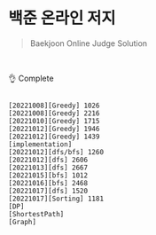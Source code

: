 # 백준 온라인 저지

> Baekjoon Online Judge Solution

<br/>

👌 Complete
<pre><code>
[20221008][Greedy] 1026
[20221008][Greedy] 2216
[20221010][Greedy] 1715
[20221012][Greedy] 1946
[20221012][Greedy] 1439
[implementation]
[20221012][dfs/bfs] 1260
[20221012][dfs] 2606
[20221013][dfs] 2667
[20221015][bfs] 1012
[20221016][bfs] 2468
[20221017][dfs] 1520
[20221017][Sorting] 1181
[DP]
[ShortestPath]
[Graph]
</code><pre>
